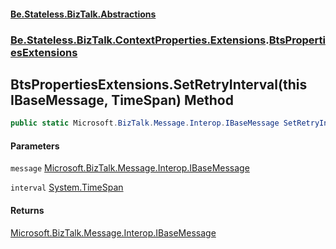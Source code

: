 #### [Be.Stateless.BizTalk.Abstractions](README.md 'README')
### [Be.Stateless.BizTalk.ContextProperties.Extensions](Be.Stateless.BizTalk.ContextProperties.Extensions.md 'Be.Stateless.BizTalk.ContextProperties.Extensions').[BtsPropertiesExtensions](BtsPropertiesExtensions.md 'Be.Stateless.BizTalk.ContextProperties.Extensions.BtsPropertiesExtensions')

## BtsPropertiesExtensions.SetRetryInterval(this IBaseMessage, TimeSpan) Method

```csharp
public static Microsoft.BizTalk.Message.Interop.IBaseMessage SetRetryInterval(this Microsoft.BizTalk.Message.Interop.IBaseMessage message, System.TimeSpan interval);
```
#### Parameters

<a name='Be.Stateless.BizTalk.ContextProperties.Extensions.BtsPropertiesExtensions.SetRetryInterval(thisMicrosoft.BizTalk.Message.Interop.IBaseMessage,System.TimeSpan).message'></a>

`message` [Microsoft.BizTalk.Message.Interop.IBaseMessage](https://docs.microsoft.com/en-us/dotnet/api/Microsoft.BizTalk.Message.Interop.IBaseMessage 'Microsoft.BizTalk.Message.Interop.IBaseMessage')

<a name='Be.Stateless.BizTalk.ContextProperties.Extensions.BtsPropertiesExtensions.SetRetryInterval(thisMicrosoft.BizTalk.Message.Interop.IBaseMessage,System.TimeSpan).interval'></a>

`interval` [System.TimeSpan](https://docs.microsoft.com/en-us/dotnet/api/System.TimeSpan 'System.TimeSpan')

#### Returns
[Microsoft.BizTalk.Message.Interop.IBaseMessage](https://docs.microsoft.com/en-us/dotnet/api/Microsoft.BizTalk.Message.Interop.IBaseMessage 'Microsoft.BizTalk.Message.Interop.IBaseMessage')
